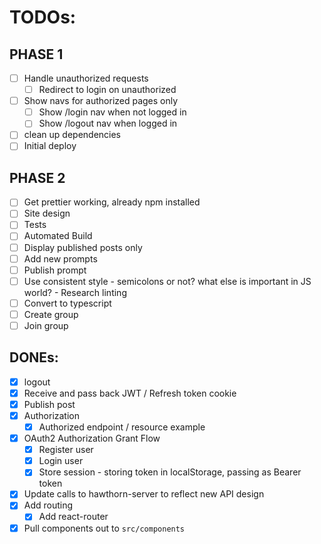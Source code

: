 
# TODOs:
## PHASE 1
- [ ] Handle unauthorized requests
  - [ ] Redirect to login on unauthorized
- [ ] Show navs for authorized pages only
  - [ ] Show /login nav when not logged in
  - [ ] Show /logout nav when logged in
- [ ] clean up dependencies
- [ ] Initial deploy
## PHASE 2
- [ ] Get prettier working, already npm installed
- [ ] Site design
- [ ] Tests
- [ ] Automated Build
- [ ] Display published posts only
- [ ] Add new prompts
- [ ] Publish prompt
- [ ] Use consistent style - semicolons or not? what else is important in JS world? - Research linting
- [ ] Convert to typescript
- [ ] Create group
- [ ] Join group
## DONEs:
- [x] logout
- [x] Receive and pass back JWT / Refresh token cookie
- [x] Publish post
- [x] Authorization
  - [x] Authorized endpoint / resource example
- [x] OAuth2 Authorization Grant Flow
  - [x] Register user
  - [x] Login user
  - [x] Store session - storing token in localStorage, passing as Bearer token
- [x] Update calls to hawthorn-server to reflect new API design
- [x] Add routing
  - [x] Add react-router  
- [x] Pull components out to `src/components`
